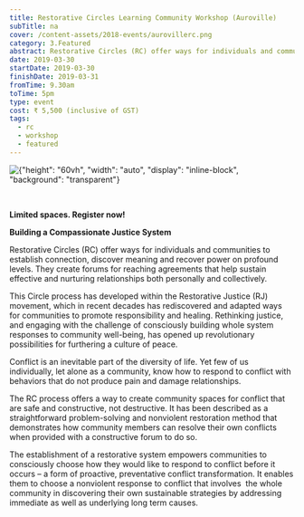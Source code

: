 ```yaml
---
title: Restorative Circles Learning Community Workshop (Auroville)
subTitle: na
cover: /content-assets/2018-events/aurovillerc.png
category: 3.Featured
abstract: Restorative Circles (RC) offer ways for individuals and communities to establish connection, discover meaning and recover power on profound levels.
date: 2019-03-30
startDate: 2019-03-30
finishDate: 2019-03-31
fromTime: 9.30am
toTime: 5pm
type: event
cost: ₹ 5,500 (inclusive of GST)
tags:
  - rc
  - workshop
  - featured
---
```


![{"height": "60vh", "width": "auto", "display": "inline-block", "background": "transparent"}](/content-assets/2018-events/rcintro_800X1200.png)

&nbsp;

**Limited spaces. Register now!**

**Building a Compassionate Justice System**

Restorative Circles (RC) offer ways for individuals and communities to establish connection, discover meaning and recover power on profound levels. They create forums for reaching agreements that help sustain effective and nurturing relationships both personally and collectively.

This Circle process has developed within the Restorative Justice (RJ) movement, which in recent decades has rediscovered and adapted ways for communities to promote responsibility and healing. Rethinking justice, and engaging with the challenge of consciously building whole system responses to community well-being, has opened up revolutionary possibilities for furthering a culture of peace.

Conflict is an inevitable part of the diversity of life. Yet few of us individually, let alone as a community, know how to respond to conflict with behaviors that do not produce pain and damage relationships.

The RC process offers a way to create community spaces for conflict that are safe and constructive, not destructive. It has been described as a straightforward problem-solving and nonviolent restoration method that demonstrates how community members can resolve their own conflicts when provided with a constructive forum to do so.

The establishment of a restorative system empowers communities to consciously choose how they would like to respond to conflict before it occurs – a form of proactive, preventative conflict transformation. It enables them to choose a nonviolent response to conflict that involves  the whole community in discovering their own sustainable strategies by addressing immediate as well as underlying long term causes.
